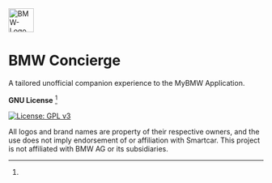 <img width="50" height="47" alt="BMW-Logo" src="https://github.com/user-attachments/assets/9ba64150-410c-4a1c-90a5-b900e21771eb" />

# BMW Concierge
A tailored unofficial companion experience to the MyBMW Application. 



**GNU License** [^1]

[![License: GPL v3](https://img.shields.io/badge/License-GPLv3-blue.svg)](https://www.gnu.org/licenses/gpl-3.0)

[^1]:
All logos and brand names are property of their respective owners, and the use does not imply endorsement of or affiliation with Smartcar.
This project is not affiliated with BMW AG or its subsidiaries.
